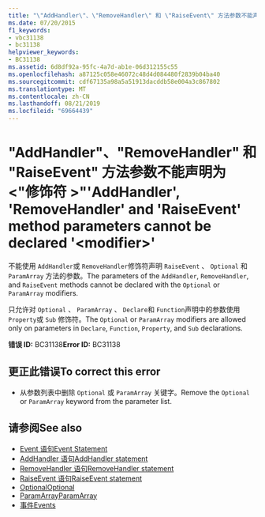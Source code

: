 ```yaml
---
title: "\"AddHandler\"、\"RemoveHandler\" 和 \"RaiseEvent\" 方法参数不能声明为<modifier>\"\""
ms.date: 07/20/2015
f1_keywords:
- vbc31138
- bc31138
helpviewer_keywords:
- BC31138
ms.assetid: 6d8df92a-95fc-4a7d-ab1e-06d312155c55
ms.openlocfilehash: a87125c058e46072c48d4d084480f2839b04ba40
ms.sourcegitcommit: cdf67135a98a5a51913dacddb58e004a3c867802
ms.translationtype: MT
ms.contentlocale: zh-CN
ms.lasthandoff: 08/21/2019
ms.locfileid: "69664439"
---
```

# <a name="addhandler-removehandler-and-raiseevent-method-parameters-cannot-be-declared-modifier"></a><span data-ttu-id="b2ffb-102">"AddHandler"、"RemoveHandler" 和 "RaiseEvent" 方法参数不能声明为\<"修饰符 >"</span><span class="sxs-lookup"><span data-stu-id="b2ffb-102">'AddHandler', 'RemoveHandler' and 'RaiseEvent' method parameters cannot be declared '\<modifier>'</span></span>
<span data-ttu-id="b2ffb-103">不能使用 `AddHandler`或 `RemoveHandler`修饰符声明 `RaiseEvent` 、 `Optional` 和 `ParamArray` 方法的参数。</span><span class="sxs-lookup"><span data-stu-id="b2ffb-103">The parameters of the `AddHandler`, `RemoveHandler`, and `RaiseEvent` methods cannot be declared with the `Optional` or `ParamArray` modifiers.</span></span>  
  
 <span data-ttu-id="b2ffb-104">只允许对 `Optional` 、 `ParamArray` 、 `Declare`和 `Function`声明中的参数使用 `Property`或 `Sub` 修饰符。</span><span class="sxs-lookup"><span data-stu-id="b2ffb-104">The `Optional` or `ParamArray` modifiers are allowed only on parameters in `Declare`, `Function`, `Property`, and `Sub` declarations.</span></span>  
  
 <span data-ttu-id="b2ffb-105">**错误 ID:** BC31138</span><span class="sxs-lookup"><span data-stu-id="b2ffb-105">**Error ID:** BC31138</span></span>  
  
## <a name="to-correct-this-error"></a><span data-ttu-id="b2ffb-106">更正此错误</span><span class="sxs-lookup"><span data-stu-id="b2ffb-106">To correct this error</span></span>  
  
- <span data-ttu-id="b2ffb-107">从参数列表中删除 `Optional` 或 `ParamArray` 关键字。</span><span class="sxs-lookup"><span data-stu-id="b2ffb-107">Remove the `Optional` or `ParamArray` keyword from the parameter list.</span></span>  
  
## <a name="see-also"></a><span data-ttu-id="b2ffb-108">请参阅</span><span class="sxs-lookup"><span data-stu-id="b2ffb-108">See also</span></span>

- [<span data-ttu-id="b2ffb-109">Event 语句</span><span class="sxs-lookup"><span data-stu-id="b2ffb-109">Event Statement</span></span>](../../visual-basic/language-reference/statements/event-statement.md)
- [<span data-ttu-id="b2ffb-110">AddHandler 语句</span><span class="sxs-lookup"><span data-stu-id="b2ffb-110">AddHandler statement</span></span>](../language-reference/statements/addhandler-statement.md)
- [<span data-ttu-id="b2ffb-111">RemoveHandler 语句</span><span class="sxs-lookup"><span data-stu-id="b2ffb-111">RemoveHandler statement</span></span>](../language-reference/statements/removehandler-statement.md)
- [<span data-ttu-id="b2ffb-112">RaiseEvent 语句</span><span class="sxs-lookup"><span data-stu-id="b2ffb-112">RaiseEvent statement</span></span>](../language-reference/statements/raiseevent-statement.md)
- [<span data-ttu-id="b2ffb-113">Optional</span><span class="sxs-lookup"><span data-stu-id="b2ffb-113">Optional</span></span>](../../visual-basic/language-reference/modifiers/optional.md)
- [<span data-ttu-id="b2ffb-114">ParamArray</span><span class="sxs-lookup"><span data-stu-id="b2ffb-114">ParamArray</span></span>](../../visual-basic/language-reference/modifiers/paramarray.md)
- [<span data-ttu-id="b2ffb-115">事件</span><span class="sxs-lookup"><span data-stu-id="b2ffb-115">Events</span></span>](../../visual-basic/programming-guide/language-features/events/index.md)
